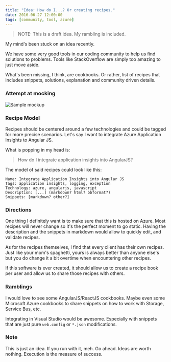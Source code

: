 ```yaml
---
title: "Idea: How do I...? Or creating recipes."
date: 2016-06-27 12:00:00
tags: [community, tool, azure]
---
```


> NOTE: This is a draft idea. My rambling is included.

My mind's been stuck on an idea recently.

We have some very good tools in our coding community to help us find solutions to problems. Tools like StackOverflow are simply too amazing to just move aside.

What's been missing, I think, are cookbooks. Or rather, list of recipes that includes snippets, solutions, explanation and community driven details.

### Attempt at mocking

![Sample mockup](/posts/files/howdoi.png)

### Recipe Model

Recipes should be centered around a few technologies and could be tagged for more precise scenarios. Let's say I want to integrate Azure Application Insights to Angular JS.

What is popping in my head is:

> How do I integrate application insights into AngularJS?

The model of said recipes could look like this:

```plain
Name: Integrate Application Insights into Angular JS
Tags: application insights, logging, exception
Technology: azure, angularjs, javascript
Description: [...] (markdown? html? bbformat?)
Snippets: [markdown? other?]
```

### Directions

One thing I definitely want is to make sure that this is hosted on Azure. Most recipes will never change so it's the perfect moment to go static. Having the description and the snippets in markdown would allow to quickly edit, and validate recipes.

As for the recipes themselves, I find that every client has their own recipes. Just like your mom's spaghetti, yours is always better than anyone else's but you do change it a bit overtime when encountering other recipes.

If this software is ever created, it should allow us to create a recipe book per user and allow us to share those recipes with others.

### Ramblings

I would love to see some AngularJS/ReactJS cookbooks. Maybe even some Microsoft Azure cookbooks to share snippets on how to work with Storage, Service Bus, etc.

Integrating in Visual Studio would be awesome. Especially with snippets that are just pure `web.config` or `*.json` modifications.

### Note

This is just an idea. If you run with it, meh. Go ahead. Ideas are worth nothing. Execution is the measure of success.
